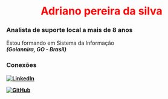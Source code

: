 <h1 align="center"> 
  <a href="https://www.linkedin.com/in/adriano-pereira-249a933b/" style="color: #f00 !important; text-decoration: none; color: inherit;">
    <span>Adriano pereira da silva</span>
  </a>
</h1>

### Analista de suporte local a mais de 8 anos 
Estou formando em Sistema da Informação
<br/>
<b/>
<i>(Goiannira, GO - Brasil)</i>

### Conexões


[![LinkedIn](https://img.shields.io/badge/linkedin-%230077B5.svg?style=for-the-badge&logo=linkedin&logoColor=white)](https://www.linkedin.com/in/adriano-pereira-249a933b/)

[![GitHub](https://img.shields.io/badge/GitHub-0077B5?style=for-the-badge&logo=github&logoColor=white)](https://github.com/AdrianoSI)
<br />
<br />


<i>
<br />


</i>


<br />





